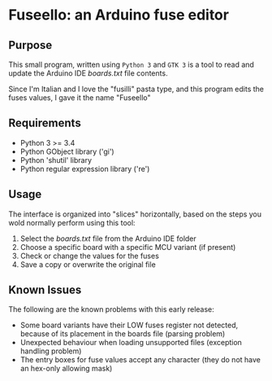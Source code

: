 # **Fuseello**: an Arduino fuse editor

## Purpose

This small program, written using `Python 3` and `GTK 3` is a tool to read and update the Arduino IDE *boards.txt* file contents.

Since I'm Italian and I love the "fusilli" pasta type, and this program edits the fuses values, I gave it the name "Fuseello"

## Requirements

* Python 3 >= 3.4
* Python GObject library ('gi')
* Python 'shutil' library
* Python regular expression library ('re')

## Usage

The interface is organized into "slices" horizontally, based on the steps you wold normally perform using this tool:

1.  Select the *boards.txt* file from the Arduino IDE folder
2.  Choose a specific board with a specific MCU variant (if present)
3.  Check or change the values for the fuses
4.  Save a copy or overwrite the original file

## Known Issues

The following are the known problems with this early release:

- Some board variants have their LOW fuses register not detected, because of its placement in the boards file (parsing problem)
- Unexpected behaviour when loading unsupported files (exception handling problem)
- The entry boxes for fuse values accept any character (they do not have an hex-only allowing mask)
